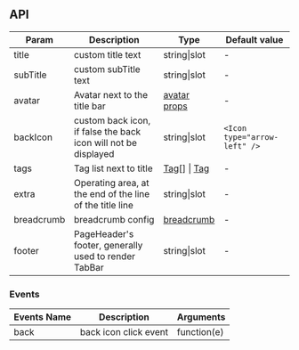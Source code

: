 ## API

| Param | Description | Type | Default value |
| --- | --- | --- | --- |
| title | custom title text | string\|slot | - |
| subTitle | custom subTitle text | string\|slot | - |
| avatar | Avatar next to the title bar | [avatar props](/components/avatar/) | - |
| backIcon | custom back icon, if false the back icon will not be displayed | string\|slot | `<Icon type="arrow-left" />` |
| tags | Tag list next to title | [Tag](/components/tag/)[] \| [Tag](/components/tag/) | - |
| extra | Operating area, at the end of the line of the title line | string\|slot | - |
| breadcrumb | breadcrumb config | [breadcrumb](/components/breadcrumb/) | - |
| footer | PageHeader's footer, generally used to render TabBar | string\|slot | - |

### Events

| Events Name | Description | Arguments |
| ------------- | -------------------------------------- | ----------------- |
| back | back icon click event | function(e) |
